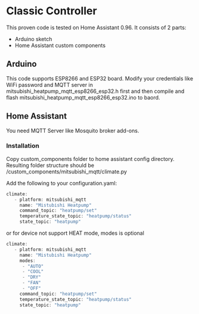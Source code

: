 
# Classic Controller

This proven code is tested on Home Assistant 0.96. It consists of 2 parts:
* Arduino sketch
* Home Assistant custom components

## Arduino
This code supports ESP8266 and ESP32 board. Modify your credentials like WiFi password and MQTT server in mitsubishi_heatpump_mqtt_esp8266_esp32.h first and then compile and flash mitsubishi_heatpump_mqtt_esp8266_esp32.ino to baord.

## Home Assistant
You need MQTT Server like Mosquito broker add-ons.

### Installation
Copy custom_components folder to home assistant config directory.
Resulting folder structure should be <home assistant config directory>/custom_components/mitsubishi_mqtt/climate.py

Add the following to your configuration.yaml:
```c++
climate:
   - platform: mitsubishi_mqtt
     name: "Mistubishi Heatpump"
     command_topic: "heatpump/set"
     temperature_state_topic: "heatpump/status"
     state_topic: "heatpump"

```
or for device not support HEAT mode, modes is optional
```c++
climate:
   - platform: mitsubishi_mqtt
     name: "Mistubishi Heatpump"
     modes:
      - "AUTO"
      - "COOL"
      - "DRY"
      - "FAN"
      - "OFF"
     command_topic: "heatpump/set"
     temperature_state_topic: "heatpump/status"
     state_topic: "heatpump"

```
